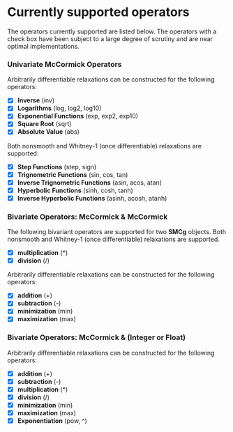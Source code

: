 # **Currently supported operators**

The operators currently supported are listed below. The operators with a check box
have been subject to a large degree of scrutiny and are near optimal implementations.

### **Univariate McCormick Operators**

Arbitrarily differentiable relaxations can be constructed for the following operators:

- [x] **Inverse** (inv)
- [x] **Logarithms** (log, log2, log10)
- [x] **Exponential Functions** (exp, exp2, exp10)
- [x] **Square Root** (sqrt)
- [x] **Absolute Value** (abs)

Both nonsmooth and Whitney-1 (once differentiable) relaxations are supported:

- [x] **Step Functions** (step, sign)
- [x] **Trignometric Functions** (sin, cos, tan)
- [x] **Inverse Trignometric Functions** (asin, acos, atan)
- [x] **Hyperbolic Functions** (sinh, cosh, tanh)
- [x] **Inverse Hyperbolic Functions** (asinh, acosh, atanh)

### **Bivariate Operators: McCormick & McCormick**

The following bivariant operators are supported for two **SMCg** objects. Both nonsmooth and Whitney-1 (once differentiable) relaxations are supported.

- [x] **multiplication** (\*)
- [x] **division** (/)

Arbitrarily differentiable relaxations can be constructed for the following operators:

- [x] **addition** (+)
- [x] **subtraction** (-)
- [x] **minimization** (min)
- [x] **maximization** (max)

### **Bivariate Operators: McCormick & (Integer or Float)**

Arbitrarily differentiable relaxations can be constructed for the following operators:

- [x] **addition** (+)
- [x] **subtraction** (-)
- [x] **multiplication** (\*)
- [x] **division** (/)
- [x] **minimization** (min)
- [x] **maximization** (max)
- [x] **Exponentiation** (pow, ^)
